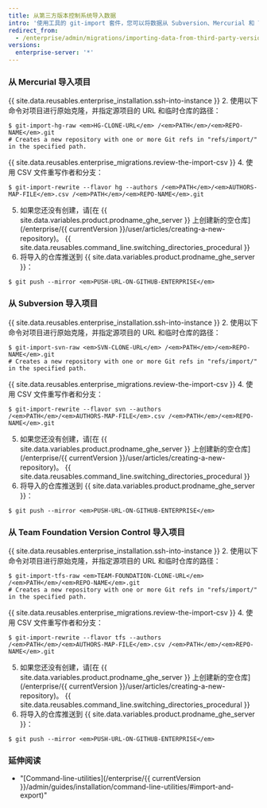 ```yaml
---
title: 从第三方版本控制系统导入数据
intro: '使用工具的 git-import 套件，您可以将数据从 Subversion、Mercurial 和 Team Foundation Version Control 导入 {{ site.data.variables.product.prodname_ghe_server }} 上的 Git 仓库。'
redirect_from:
  - /enterprise/admin/migrations/importing-data-from-third-party-version-control-systems
versions:
  enterprise-server: '*'
---
```


### 从 Mercurial 导入项目

{{ site.data.reusables.enterprise_installation.ssh-into-instance }}
2. 使用以下命令对项目进行原始克隆，并指定源项目的 URL 和临时仓库的路径：
  ```shell
  $ git-import-hg-raw <em>HG-CLONE-URL</em> /<em>PATH</em>/<em>REPO-NAME</em>.git
  # Creates a new repository with one or more Git refs in "refs/import/" in the specified path.
  ```
{{ site.data.reusables.enterprise_migrations.review-the-import-csv }}
4. 使用 CSV 文件重写作者和分支：
  ```shell
  $ git-import-rewrite --flavor hg --authors /<em>PATH</em>/<em>AUTHORS-MAP-FILE</em>.csv /<em>PATH</em>/<em>REPO-NAME</em>.git
  ```
5. 如果您还没有创建，请[在 {{ site.data.variables.product.prodname_ghe_server }} 上创建新的空仓库](/enterprise/{{ currentVersion }}/user/articles/creating-a-new-repository)。
{{ site.data.reusables.command_line.switching_directories_procedural }}
7. 将导入的仓库推送到 {{ site.data.variables.product.prodname_ghe_server }}：
  ```shell
  $ git push --mirror <em>PUSH-URL-ON-GITHUB-ENTERPRISE</em>
  ```

### 从 Subversion 导入项目

{{ site.data.reusables.enterprise_installation.ssh-into-instance }}
2. 使用以下命令对项目进行原始克隆，并指定源项目的 URL 和临时仓库的路径：
  ```shell
  $ git-import-svn-raw <em>SVN-CLONE-URL</em> /<em>PATH</em>/<em>REPO-NAME</em>.git
  # Creates a new repository with one or more Git refs in "refs/import/" in the specified path.
  ```
{{ site.data.reusables.enterprise_migrations.review-the-import-csv }}
4. 使用 CSV 文件重写作者和分支：
  ```shell
  $ git-import-rewrite --flavor svn --authors /<em>PATH</em>/<em>AUTHORS-MAP-FILE</em>.csv /<em>PATH</em>/<em>REPO-NAME</em>.git
  ```
5. 如果您还没有创建，请[在 {{ site.data.variables.product.prodname_ghe_server }} 上创建新的空仓库](/enterprise/{{ currentVersion }}/user/articles/creating-a-new-repository)。
{{ site.data.reusables.command_line.switching_directories_procedural }}
7. 将导入的仓库推送到 {{ site.data.variables.product.prodname_ghe_server }}：
  ```shell
  $ git push --mirror <em>PUSH-URL-ON-GITHUB-ENTERPRISE</em>
  ```

### 从 Team Foundation Version Control 导入项目

{{ site.data.reusables.enterprise_installation.ssh-into-instance }}
2. 使用以下命令对项目进行原始克隆，并指定源项目的 URL 和临时仓库的路径：
  ```shell
  $ git-import-tfs-raw <em>TEAM-FOUNDATION-CLONE-URL</em> /<em>PATH</em>/<em>REPO-NAME</em>.git
  # Creates a new repository with one or more Git refs in "refs/import/" in the specified path.
  ```
{{ site.data.reusables.enterprise_migrations.review-the-import-csv }}
4. 使用 CSV 文件重写作者和分支：
  ```shell
  $ git-import-rewrite --flavor tfs --authors /<em>PATH</em>/<em>AUTHORS-MAP-FILE</em>.csv /<em>PATH</em>/<em>REPO-NAME</em>.git
  ```
5. 如果您还没有创建，请[在 {{ site.data.variables.product.prodname_ghe_server }} 上创建新的空仓库](/enterprise/{{ currentVersion }}/user/articles/creating-a-new-repository)。
{{ site.data.reusables.command_line.switching_directories_procedural }}
7. 将导入的仓库推送到 {{ site.data.variables.product.prodname_ghe_server }}：
  ```shell
  $ git push --mirror <em>PUSH-URL-ON-GITHUB-ENTERPRISE</em>
  ```

### 延伸阅读

- "[Command-line-utilities](/enterprise/{{ currentVersion }}/admin/guides/installation/command-line-utilities/#import-and-export)"
